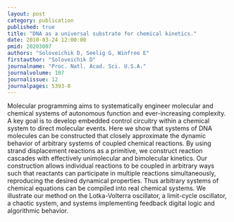 ```yaml
---
layout: post
category: publication
published: true
title: "DNA as a universal substrate for chemical kinetics."
date: 2010-03-24 12:00:00
pmid: 20203007
authors: "Soloveichik D, Seelig G, Winfree E"
firstauthor: "Soloveichik D"
journalname: "Proc. Natl. Acad. Sci. U.S.A."
journalvolume: 107
journalissue: 12
journalpages: 5393-8
---
```


Molecular programming aims to systematically engineer molecular and chemical systems of autonomous function and ever-increasing complexity. A key goal is to develop embedded control circuitry within a chemical system to direct molecular events. Here we show that systems of DNA molecules can be constructed that closely approximate the dynamic behavior of arbitrary systems of coupled chemical reactions. By using strand displacement reactions as a primitive, we construct reaction cascades with effectively unimolecular and bimolecular kinetics. Our construction allows individual reactions to be coupled in arbitrary ways such that reactants can participate in multiple reactions simultaneously, reproducing the desired dynamical properties. Thus arbitrary systems of chemical equations can be compiled into real chemical systems. We illustrate our method on the Lotka-Volterra oscillator, a limit-cycle oscillator, a chaotic system, and systems implementing feedback digital logic and algorithmic behavior.

